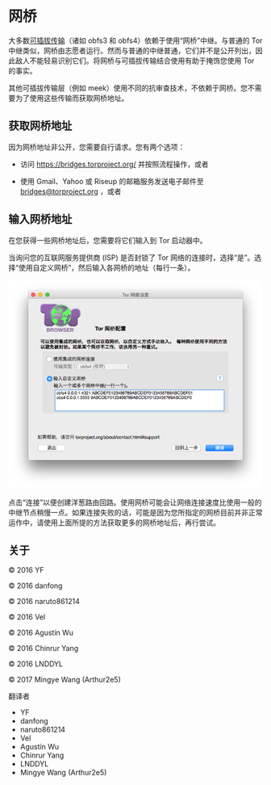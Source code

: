 # 网桥

大多数[可插拔传输](transports.html "可插拔传输")（诸如 obfs3 和 obfs4）依赖于使用“网桥”中继。与普通的 Tor
中继类似，网桥由志愿者运行。然而与普通的中继普通，它们并不是公开列出，因此敌人不能轻易识别它们。将网桥与可插拔传输结合使用有助于掩饰您使用 Tor 的事实。

其他可插拔传输层（例如 meek）使用不同的抗审查技术，不依赖于网桥。您不需要为了使用这些传输而获取网桥地址。

## 获取网桥地址

因为网桥地址非公开，您需要自行请求。您有两个选项：

  * 访问 <https://bridges.torproject.org/> 并按照流程操作，或者

  * 使用 Gmail、Yahoo 或 Riseup 的邮箱服务发送电子邮件至 bridges@torproject.org ，或者

## 输入网桥地址

在您获得一些网桥地址后，您需要将它们输入到 Tor 启动器中。

当询问您的互联网服务提供商 (ISP) 是否封锁了 Tor 网络的连接时，选择“是”。选择“使用自定义网桥”，然后输入各网桥的地址（每行一条）。

![](media/tor-launcher-custom-bridges.png)

点击“连接”以便创建洋葱路由回路。使用网桥可能会让网络连接速度比使用一般的中继节点稍慢一点。如果连接失败的话，可能是因为您所指定的网桥目前并非正常运作中，请使用上面所提的方法获取更多的网桥地址后，再行尝试。

## 关于

© 2016 YF

© 2016 danfong

© 2016 naruto861214

© 2016 Vel

© 2016 Agustín Wu

© 2016 Chinrur Yang

© 2016 LNDDYL

© 2017 Mingye Wang (Arthur2e5)

翻译者

  * YF
  * danfong
  * naruto861214
  * Vel
  * Agustín Wu
  * Chinrur Yang
  * LNDDYL
  * Mingye Wang (Arthur2e5)

